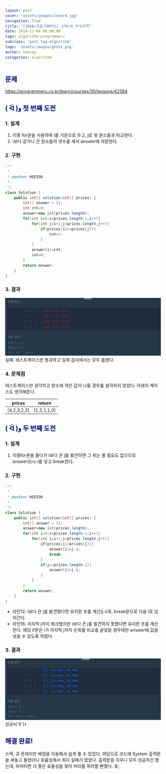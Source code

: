 ```yaml
---
layout: post
cover: 'assets/images/cover4.jpg'
navigation: True
title: "[JAVA/프로그래머스] 스택/큐_주식가격"
date: 2019-11-04 00:00:00
tags: algorithm programmers
subclass: 'post tag-algorithm'
logo: 'assets/images/ghost.png'
author: heesoo
categories: algorithm
---
```

## <span style="color:navy">문제</span>
<https://programmers.co.kr/learn/courses/30/lessons/42584>

## <span style="color:navy">( ᐛ )و 첫 번째 도전</span>

### 1. 설계
1. 이중 for문을 사용하여 i를 기준으로 두고, j로 뒷 원소들과 비교한다.
2. i보다 같거나 큰 원소들의 갯수를 세서 answer에 저장한다.

### 2. 구현
```java
/**
 *
 * @author HEESOO
 *
 */
class Solution {
    public int[] solution(int[] prices) {
        int[] answer = {};
        int cnt=0;
        answer=new int[prices.length];
        for(int i=0;i<prices.length-1;i++){
            for(int j=i+1;j<prices.length;j++){
                if(prices[i]<=prices[j]){
                    cnt++;
                }
            }
            answer[i]=cnt;   
            cnt=0;
        }
        return answer;
    }
}
```

### 3. 결과
![실행결과](./assets/images/191102_4.PNG)
실패. 테스트케이스만 통과하고 실제 검사에서는 모두 틀렸다.

### 4. 문제점
테스트케이스만 생각하고 원소에 작은 값이 나올 경우를 생각하지 않았다. 아래의 케이스도 생각해준다.

| prices | return |
| :----: | :----: |
| [4,2,3,2,3] | [1,3,1,1,0] |  


## <span style="color:navy">( ᐛ )و 두 번째 도전</span>

### 1. 설계
1. 이중for문을 돌다가 i보다 큰 j를 발견하면 그 뒤는 볼 필요도 없으므로 answer[i]=j-i를 넣고 break한다.

### 2. 구현
```java
/**
 *
 * @author HEESOO
 *
 */
class Solution {
    public int[] solution(int[] prices) {
        int[] answer = {};
        answer=new int[prices.length];
        for(int i=0;i<prices.length-1;i++){
            for(int j=i+1;j<prices.length;j++){
                if(prices[i]>prices[j]){
                    answer[i]=j-i;
                    break;
                }
                if(j==prices.length-1){
                    answer[i]=j-i;
                }
            }
        }
        return answer;
    }
}
```
- 라인12: i보다 큰 j를 발견했다면 유지한 초를 계산(j-i)후, break문으로 다음 i로 넘어간다.
- 라인16: 마지막 j까지 체크했지만 i보다 큰 j를 발견하지 못했다면 유지한 초를 계산한다. 해당 if문은 i가 마지막 j까지 순회를 비교를 끝냈을 경우에만 answer에 값을 넣을 수 있도록 하였다.

### 3. 결과
![실행결과](./assets/images/191104_1.PNG)
성공٩(˘◊˘)۶

## <span style="color:navy">해결 완료!</span>
스택, 큐 문제지만 배열을 이용해서 쉽게 풀 수 있었다. 여담으로 코드에 System 출력문을 써놓고 돌렸더니 효율성에서 죄다 실패가 떴었다. 출력문을 지우니 모두 성공하긴 했는데, 하마터면 더 좋은 효율성을 찾아 머리를 쥐어짤 뻔했다. 휴;
